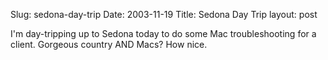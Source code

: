Slug: sedona-day-trip
Date: 2003-11-19
Title: Sedona Day Trip
layout: post

I&#39;m day-tripping up to Sedona today to do some Mac troubleshooting for a client. Gorgeous country AND Macs? How nice.
